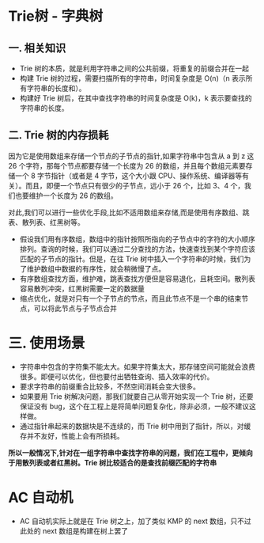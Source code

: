 # Trie树 - 字典树


## 一. 相关知识
- Trie 树的本质，就是利用字符串之间的公共前缀，将重复的前缀合并在一起
- 构建 Trie 树的过程，需要扫描所有的字符串，时间复杂度是 O(n)（n 表示所有字符串的长度和）。
- 构建好 Trie 树后，在其中查找字符串的时间复杂度是 O(k)，k 表示要查找的字符串的长度。

## 二. Trie 树的内存损耗

因为它是使用数组来存储一个节点的子节点的指针,如果字符串中包含从 a 到 z 这 26 个字符，那每个节点都要存储一个长度为 26 的数组，并且每个数组元素要存储一个 8 字节指针（或者是 4 字节，这个大小跟 CPU、操作系统、编译器等有关）。而且，即便一个节点只有很少的子节点，远小于 26 个，比如 3、4 个，我们也要维护一个长度为 26 的数组。

对此,我们可以进行一些优化手段,比如不适用数组来存储,而是使用有序数组、跳表、散列表、红黑树等。


- 假设我们用有序数组，数组中的指针按照所指向的子节点中的字符的大小顺序排列。查询的时候，我们可以通过二分查找的方法，快速查找到某个字符应该匹配的子节点的指针。但是，在往 Trie 树中插入一个字符串的时候，我们为了维护数组中数据的有序性，就会稍微慢了点。
- 有序数组查找方面，维护难，跳表查找方便但是容易退化，且耗空间。散列表容易散列冲突，红黑树需要一定的数据量
- 缩点优化，就是对只有一个子节点的节点，而且此节点不是一个串的结束节点，可以将此节点与子节点合并



# 三. 使用场景
- 字符串中包含的字符集不能太大。如果字符集太大，那存储空间可能就会浪费很多。即便可以优化，但也要付出牺牲查询、插入效率的代价。
- 要求字符串的前缀重合比较多，不然空间消耗会变大很多。
- 如果要用 Trie 树解决问题，那我们就要自己从零开始实现一个 Trie 树，还要保证没有 bug，这个在工程上是将简单问题复杂化，除非必须，一般不建议这样做。
- 通过指针串起来的数据块是不连续的，而 Trie 树中用到了指针，所以，对缓存并不友好，性能上会有所损耗。

**所以一般情况下,针对在一组字符串中查找字符串的问题，我们在工程中，更倾向于用散列表或者红黑树。Trie 树比较适合的是查找前缀匹配的字符串**




# AC 自动机
- AC 自动机实际上就是在 Trie 树之上，加了类似 KMP 的 next 数组，只不过此处的 next 数组是构建在树上罢了



